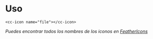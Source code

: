# Uso

`<cc-icon name="file"></cc-icon>`
<br />

_Puedes encontrar todos los nombres de los iconos en [FeatherIcons](https://feathericons.com/)_
